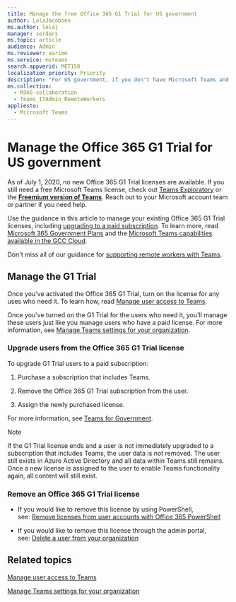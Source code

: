 ```yaml
---
title: Manage the free Office 365 G1 Trial for US government
author: LolaJacobsen
ms.author: lolaj
manager: serdars
ms.topic: article
audience: Admin
ms.reviewer: aarimm
ms.service: msteams
search.appverid: MET150
localization_priority: Priority
description: "For US government, if you don't have Microsoft Teams and need it in a hurry, roll out the Office 365 G1 Trial for your users who need to work remotely or from home (WFH) in response to the COVID-19 (coronavirus) outbreak."
ms.collection: 
  - M365-collaboration
  - Teams_ITAdmin_RemoteWorkers
appliesto: 
  - Microsoft Teams
---
```


Manage the Office 365 G1 Trial for US government 
==============================

As of July 1, 2020, no new Office 365 G1 Trial licenses are available. If you still need a free Microsoft Teams license, check out [Teams Exploratory](teams-exploratory.md) or the **[Freemium version of Teams](https://support.office.com/article/Welcome-to-Microsoft-Teams-free-6d79a648-6913-4696-9237-ed13de64ae3c)**. Reach out to your Microsoft account team or partner if you need help.

Use the guidance in this article to manage your existing Office 365 G1 Trial licenses, including [upgrading to a paid subscription](#upgrade-users-from-the-office-365-g1-trial-license). To learn more, read [Microsoft 365 Government Plans](https://www.microsoft.com/microsoft-365/government/compare-office-365-government-plans) and the [Microsoft Teams capabilities available in the GCC Cloud](plan-for-government-gcc.md).

Don't miss all of our guidance for [supporting remote workers with Teams](support-remote-work-with-teams.md).

## Manage the G1 Trial

Once you've activated the Office 365 G1 Trial, turn on the license for any uses who need it. To learn how, read [Manage user access to Teams](user-access.md).

Once you've turned on the G1 Trial for the users who need it, you'll manage these users just like you manage users who have a paid license. For more information, see [Manage Teams settings for your organization](enable-features-office-365.md).

### Upgrade users from the Office 365 G1 Trial license

To upgrade G1 Trial users to a paid subscription:

1.  Purchase a subscription that includes Teams.

2.  Remove the Office 365 G1 Trial subscription from the user.

3.  Assign the newly purchased license.

For more information, see [Teams for Government](expand-teams-across-your-org/teams-for-government-landing-page.md).

> [!NOTE]
> If the G1 Trial license ends and a user is not immediately upgraded to a subscription that includes Teams, the user data is not removed. The user still exists in Azure Active Directory and all data within Teams still remains. Once a new license is assigned to the user to enable Teams functionality again, all content will still exist.
> 
### Remove an Office 365 G1 Trial license

  - If you would like to remove this license by using PowerShell, see: [Remove licenses from user accounts with Office 365 PowerShell](https://docs.microsoft.com/office365/enterprise/powershell/remove-licenses-from-user-accounts-with-office-365-powershell)

  - If you would like to remove this license through the admin portal, see: [Delete a user from your organization](https://docs.microsoft.com/microsoft-365/admin/add-users/delete-a-user)

## Related topics

[Manage user access to Teams](user-access.md)

[Manage Teams settings for your organization](enable-features-office-365.md)
